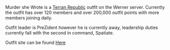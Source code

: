 Murder she Wrote is a [Terran Republic](Terran_Republic.md)
outfit on the Werner server. Currently the outfit has over 120 members
and over 200,000 outfit points with more members joining daily.

Outfit leader is PreZident however he is currently away, leadership
duties currently fall with the second in command, Spatiate.

Outfit site can be found [Here](http://www.msw-pso.uk.tt)
